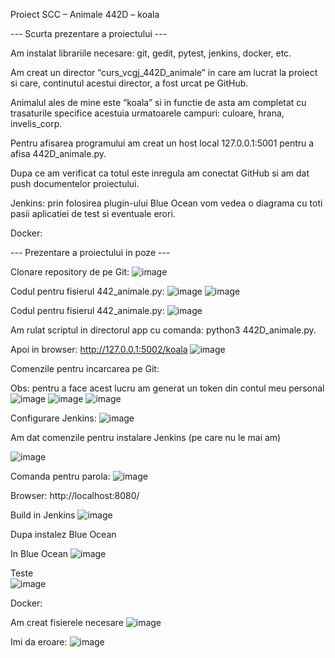 Proiect SCC – Animale 442D – koala

--- Scurta prezentare a proiectului --- 

Am instalat librariile necesare: git, gedit, pytest, jenkins, docker, etc. 

Am creat un director “curs_vcgj_442D_animale” in care am lucrat la proiect si care, continutul acestui director, a fost urcat pe GitHub. 

Animalul ales de mine este “koala” si in functie de asta am completat cu trasaturile specifice acestuia urmatoarele campuri: culoare, hrana, invelis_corp.

Pentru afisarea programului am creat un host local 127.0.0.1:5001 pentru a afisa 442D_animale.py.

Dupa ce am verificat ca totul este inregula am conectat GitHub si am dat push documentelor proiectului. 

Jenkins: prin folosirea plugin-ului Blue Ocean vom vedea o diagrama cu toti pasii aplicatiei de test si eventuale erori.

Docker: 

--- Prezentare a proiectului in poze ---

Clonare repository de pe Git:
![image](https://github.com/ivchrisp/curs_vcgj_442D_animale/assets/132934305/49b3cb90-3c4a-43a8-9d4c-7760152f804a)

 
Codul pentru fisierul 442_animale.py:
![image](https://github.com/ivchrisp/curs_vcgj_442D_animale/assets/132934305/a774a26c-0f32-4126-8977-9699f5872d19)
![image](https://github.com/ivchrisp/curs_vcgj_442D_animale/assets/132934305/be63e7ae-a1ea-4223-b106-f15feba4e143)

 
 
Codul pentru fisierul 442_animale.py:
![image](https://github.com/ivchrisp/curs_vcgj_442D_animale/assets/132934305/3f97c050-fa25-499b-b9a7-4971e58cf88d)

 
Am rulat scriptul in directorul app cu comanda: python3 442D_animale.py.

Apoi in browser: http://127.0.0.1:5002/koala
![image](https://github.com/ivchrisp/curs_vcgj_442D_animale/assets/132934305/7d6a58fb-bde5-4cfa-85f9-0de692e5e192)

 
Comenzile pentru incarcarea pe Git:

Obs: pentru a face acest lucru am generat un token din contul meu personal 
![image](https://github.com/ivchrisp/curs_vcgj_442D_animale/assets/132934305/47cd67e9-62b3-48de-af85-db379ffddf57)
![image](https://github.com/ivchrisp/curs_vcgj_442D_animale/assets/132934305/404d891c-2a94-4e3c-9b7f-9adda514d1ab)
![image](https://github.com/ivchrisp/curs_vcgj_442D_animale/assets/132934305/fed641a5-8514-4db7-bf73-1b978c1631fc)

 
 
 
Configurare Jenkins:
![image](https://github.com/ivchrisp/curs_vcgj_442D_animale/assets/132934305/5fdfe5e2-6e3a-4ede-9725-5d14e4f586ee)

 
Am dat comenzile pentru instalare Jenkins (pe care nu le mai am)

![image](https://github.com/ivchrisp/curs_vcgj_442D_animale/assets/132934305/200cc8aa-55a6-41d2-a4ef-9dc428337fd2)


 
Comanda pentru parola:
![image](https://github.com/ivchrisp/curs_vcgj_442D_animale/assets/132934305/5f04aac5-4157-472d-8bb7-c96790b5a2aa)

 
Browser: http://localhost:8080/

Build in Jenkins
![image](https://github.com/ivchrisp/curs_vcgj_442D_animale/assets/132934305/4cef9329-9d01-4953-a4e4-9a03370c8d10)

 
Dupa instalez Blue Ocean


In Blue Ocean
![image](https://github.com/ivchrisp/curs_vcgj_442D_animale/assets/132934305/b31fe54c-b60c-4195-b61d-9ed2de6a99ee)



Teste  
![image](https://github.com/ivchrisp/curs_vcgj_442D_animale/assets/132934305/cee651ef-13f0-47dc-9274-14bcbacb085a)


Docker:

Am creat fisierele necesare
![image](https://github.com/ivchrisp/curs_vcgj_442D_animale/assets/132934305/d006b5b7-7eb2-473a-8de4-d17d293c19ab)

 
Imi da eroare:
![image](https://github.com/ivchrisp/curs_vcgj_442D_animale/assets/132934305/56be82e4-5fa0-4ac9-9bf6-1adec5968df7)

 
